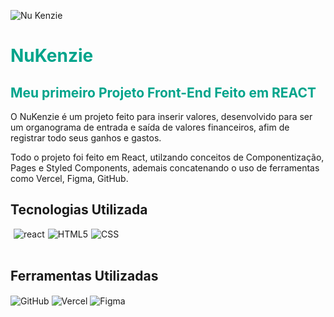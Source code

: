 ![Nu Kenzie](https://user-images.githubusercontent.com/102538748/194073189-a1bcf9b0-0962-46a0-acc2-b2efac960329.png)

<div style='background-color:white'>

</div>
<h1 style='color: #00A48B'>NuKenzie</h1>
<h2 style='color: #00A48B'>Meu primeiro Projeto Front-End Feito em REACT</h2>

<p>O NuKenzie é um projeto feito para inserir valores, desenvolvido para ser um organograma de entrada e saída de valores financeiros, afim de registrar todo seus ganhos e gastos.

Todo o projeto foi feito em React, utilzando conceitos de Componentização, Pages e Styled Components, ademais concatenando o uso de ferramentas como Vercel, Figma, GitHub. </p>

</details>

## Tecnologias Utilizada

<div style='display:flex; gap: 5px;'><br>

<img align="center" alt="react" src="https://img.shields.io/badge/React-20232A?style=for-the-badge&logo=react&logoColor=61DAFB">

<img align="center" alt="HTML5" src="https://img.shields.io/badge/HTML5-E34F26?style=for-the-badge&logo=html5&logoColor=white">

<img align="center" alt="CSS" src="https://img.shields.io/badge/CSS3-1572B6?style=for-the-badge&logo=css3&logoColor=white">

</div></br>

## Ferramentas Utilizadas

<img align="center" alt="GitHub" src="https://i.ibb.co/BjgRfHP/github-1.png">
 
<img align="center" alt="Vercel" src="https://img.shields.io/badge/Vercel-000000?style=for-the-badge&logo=vercel&logoColor=white">
  
<img align="center" alt="Figma" src="https://img.shields.io/badge/Figma-F24E1E?style=for-the-badge&logo=figma&logoColor=white">
